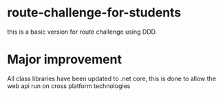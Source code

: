 # route-challenge-for-students
this is a basic version for route challenge using DDD.

# Major improvement

All class libraries have been updated to .net core, this is done to allow the web api run on cross platform technologies 
